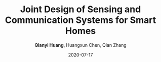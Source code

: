---
title: "Joint Design of Sensing and Communication Systems for Smart Homes"
collection: publications
permalink: "/publication/2020-07-17"
excerpt: "With the recent advance of technologies, smart homes are no longer just the subjects of science fiction and are now becoming a reality. it is essential for a smart home to understand its residents and provide entertainment and healthcare services. Researchers have demonstrated the great potential of RF sensing in smart homes, including understanding the residents' gesture commands and monitoring the residents' health status unobtrusively. Although RF sensing has appealing properties, it brings congestion to wireless networks. To make the situation worse, there is an unprecedented amount of wireless traffic in smart homes. in this article, we investigate the joint design of sensing and communication systems to alleviate the strain on wireless resources. instead of designing sensing and communication systems as separate objectives, we tend to address them jointly. We discuss this issue from two directions. The …"
date: "2020-07-17"
venue: "IEEE Network 34 (6), 191-197, 2020"
paperurl: "/files/2020-07-17.pdf"
author: "<strong>Qianyi Huang</strong>, Huangxun Chen, Qian Zhang"
poster: /images/publications/2020-07-17.jpg

remark:
external_url: "https://ieeexplore.ieee.org/abstract/document/9143269"
---